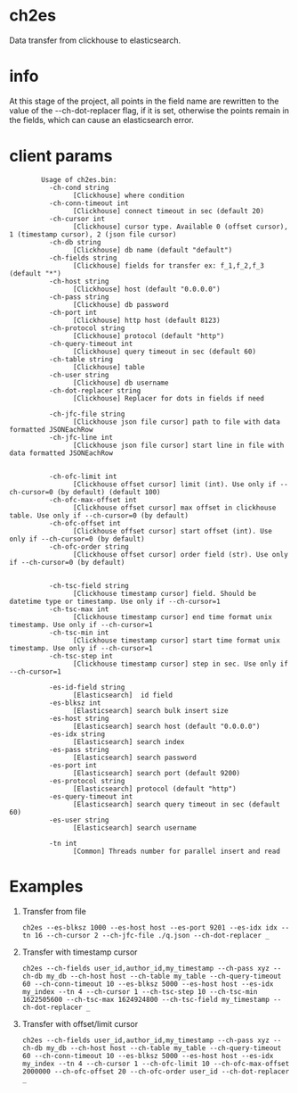 # ch2es

Data transfer from clickhouse to elasticsearch.

# info

At this stage of the project, all points in the field name are rewritten to the value of the --ch-dot-replacer flag,
 if it is set, otherwise the points remain in the fields, which can cause an elasticsearch error. 

# client params
```
        Usage of ch2es.bin:
          -ch-cond string
                [Clickhouse] where condition
          -ch-conn-timeout int
                [Clickhouse] connect timeout in sec (default 20)
          -ch-cursor int
                [Clickhouse] cursor type. Available 0 (offset cursor), 1 (timestamp cursor), 2 (json file cursor)
          -ch-db string
                [Clickhouse] db name (default "default")
          -ch-fields string
                [Clickhouse] fields for transfer ex: f_1,f_2,f_3 (default "*")
          -ch-host string
                [Clickhouse] host (default "0.0.0.0")
          -ch-pass string
                [Clickhouse] db password
          -ch-port int
                [Clickhouse] http host (default 8123)
          -ch-protocol string
                [Clickhouse] protocol (default "http")
          -ch-query-timeout int
                [Clickhouse] query timeout in sec (default 60)
          -ch-table string
                [Clickhouse] table
          -ch-user string
                [Clickhouse] db username
          -ch-dot-replacer string
              	[Clickhouse] Replacer for dots in fields if need

          -ch-jfc-file string
                [Clickhouse json file cursor] path to file with data formatted JSONEachRow
          -ch-jfc-line int
                [Clickhouse json file cursor] start line in file with data formatted JSONEachRow


          -ch-ofc-limit int
                [Clickhouse offset cursor] limit (int). Use only if --ch-cursor=0 (by default) (default 100)
          -ch-ofc-max-offset int
                [Clickhouse offset cursor] max offset in clickhouse table. Use only if --ch-cursor=0 (by default)
          -ch-ofc-offset int
                [Clickhouse offset cursor] start offset (int). Use only if --ch-cursor=0 (by default)
          -ch-ofc-order string
                [Clickhouse offset cursor] order field (str). Use only if --ch-cursor=0 (by default)


          -ch-tsc-field string
                [Clickhouse timestamp cursor] field. Should be datetime type or timestamp. Use only if --ch-cursor=1
          -ch-tsc-max int
                [Clickhouse timestamp cursor] end time format unix timestamp. Use only if --ch-cursor=1
          -ch-tsc-min int
                [Clickhouse timestamp cursor] start time format unix timestamp. Use only if --ch-cursor=1
          -ch-tsc-step int
                [Clickhouse timestamp cursor] step in sec. Use only if --ch-cursor=1

          -es-id-field string
                [Elasticsearch]  id field
          -es-blksz int
                [Elasticsearch] search bulk insert size
          -es-host string
                [Elasticsearch] search host (default "0.0.0.0")
          -es-idx string
                [Elasticsearch] search index
          -es-pass string
                [Elasticsearch] search password
          -es-port int
                [Elasticsearch] search port (default 9200)
          -es-protocol string
                [Elasticsearch] protocol (default "http")
          -es-query-timeout int
                [Elasticsearch] search query timeout in sec (default 60)
          -es-user string
                [Elasticsearch] search username

          -tn int
                [Common] Threads number for parallel insert and read

```

# Examples 

 1. Transfer from file
 
    `ch2es --es-blksz 1000 --es-host host --es-port 9201 --es-idx idx --tn 16 --ch-cursor 2 --ch-jfc-file ./q.json --ch-dot-replacer _`
    
 2. Transfer with timestamp cursor
 
    `ch2es --ch-fields user_id,author_id,my_timestamp --ch-pass xyz --ch-db my_db --ch-host host --ch-table my_table --ch-query-timeout 60 --ch-conn-timeout 10 --es-blksz 5000 --es-host host --es-idx my_index --tn 4 --ch-cursor 1 --ch-tsc-step 10 --ch-tsc-min 1622505600 --ch-tsc-max 1624924800 --ch-tsc-field my_timestamp --ch-dot-replacer _`
     
 3. Transfer with offset/limit cursor
 
    `ch2es --ch-fields user_id,author_id,my_timestamp --ch-pass xyz --ch-db my_db --ch-host host --ch-table my_table --ch-query-timeout 60 --ch-conn-timeout 10 --es-blksz 5000 --es-host host --es-idx my_index --tn 4 --ch-cursor 1 --ch-ofc-limit 10 --ch-ofc-max-offset 2000000 --ch-ofc-offset 20 --ch-ofc-order user_id --ch-dot-replacer _`